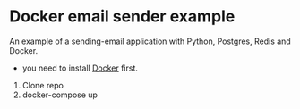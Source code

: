 # Docker email sender example 

An example of a sending-email application with Python, Postgres, Redis and Docker.

* you need to install [Docker](https://www.docker.com/get-started) first.

1. Clone repo
2. docker-compose up
